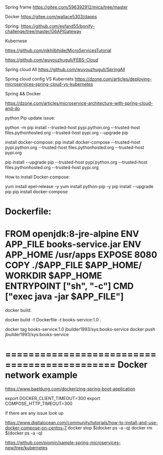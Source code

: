 Spring frame 
https://gitee.com/596392912/mica/tree/master

Docker
https://gitee.com/wallace5303/dapps

Spring:
https://github.com/esfand55/bonify-challenge/tree/master/G6APIGateway

Kubernese

https://github.com/nikhilbhide/MicroServicesTutorial

https://github.com/wuyouzhuguli/FEBS-Cloud

Spring cloud All
https://github.com/wuyouzhuguli/SpringAll

Spring cloud config VS Kubernets
https://dzone.com/articles/deploying-microservices-spring-cloud-vs-kubernetes

Spring && Docker

https://dzone.com/articles/microservice-architecture-with-spring-cloud-and-do

python Pip update issue:

python -m pip install --trusted-host pypi.python.org --trusted-host files.pythonhosted.org --trusted-host pypi.org --upgrade pip

install docker-compose:
pip install docker-compose --trusted-host pypi.python.org --trusted-host files.pythonhosted.org --trusted-host pypi.org

pip install --upgrade pip  --trusted-host pypi.python.org --trusted-host files.pythonhosted.org --trusted-host pypi.org

How to install Docker-compose:

yum install epel-release -y
yum install python-pip -y
pip install --upgrade pip
pip install docker-compose





Dockerfile:
===========================================
FROM openjdk:8-jre-alpine
ENV APP_FILE books-service.jar
ENV APP_HOME /usr/apps
EXPOSE 8080
COPY ./$APP_FILE $APP_HOME/
WORKDIR $APP_HOME
ENTRYPOINT ["sh", "-c"]
CMD ["exec java -jar $APP_FILE"]
===========================================
docker build:

docker build -f Dockerfile -t books-service:1.0 .



docker tag books-service:1.0 jbuilder1993/sys:books-service
docker push jbuilder1993/sys:books-service





=============================================
Docker network example
=============================================
https://www.baeldung.com/dockerizing-spring-boot-application


export DOCKER_CLIENT_TIMEOUT=300
export COMPOSE_HTTP_TIMEOUT=300


if there are any issue look up


https://www.digitalocean.com/community/tutorials/how-to-install-and-use-docker-compose-on-centos-7
docker stop $(docker ps -a -q)
docker rm $(docker ps -a -q)


https://github.com/piomin/sample-spring-microservices-new/tree/kubernetes




